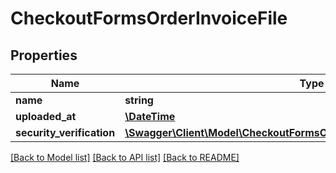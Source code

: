 # CheckoutFormsOrderInvoiceFile

## Properties
Name | Type | Description | Notes
------------ | ------------- | ------------- | -------------
**name** | **string** |  | [optional] 
**uploaded_at** | [**\DateTime**](\DateTime.md) |  | [optional] 
**security_verification** | [**\Swagger\Client\Model\CheckoutFormsOrderInvoiceFileSecurityVerification**](CheckoutFormsOrderInvoiceFileSecurityVerification.md) |  | [optional] 

[[Back to Model list]](../../README.md#documentation-for-models) [[Back to API list]](../../README.md#documentation-for-api-endpoints) [[Back to README]](../../README.md)

